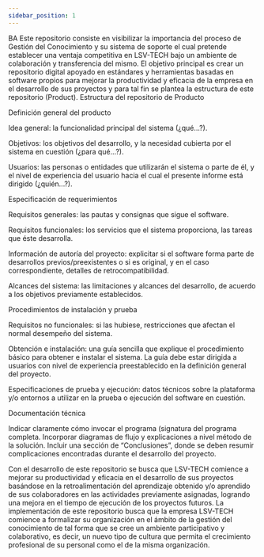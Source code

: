 ```yaml
---
sidebar_position: 1
---
```


BA Este repositorio consiste en visibilizar la importancia del proceso de Gestión del Conocimiento y su sistema de soporte el cual pretende establecer una ventaja competitiva en LSV-TECH bajo un ambiente de colaboración y transferencia del mismo.
El objetivo principal es crear un repositorio digital apoyado en estándares y
herramientas basadas en software propios para mejorar la productividad y eficacia de la empresa en el desarrollo de sus proyectos y para tal fin se plantea la estructura de este repositorio (Product).
Estructura del repositorio de Producto


Definición general del producto


Idea general: la funcionalidad principal del sistema (¿qué...?).

Objetivos: los objetivos del desarrollo, y la necesidad cubierta por el sistema en cuestión (¿para qué...?).

Usuarios: las personas o entidades que utilizarán el sistema o parte de él, y el nivel de experiencia del usuario hacia el cual el presente informe está dirigido (¿quién...?).



Especificación de requerimientos


Requisitos generales: las pautas y consignas que sigue el software.

Requisitos funcionales: los servicios que el sistema proporciona, las tareas que éste desarrolla.

Información de autoría del proyecto: explicitar si el software forma parte de desarrollos previos/preexistentes o si es original, y en el caso correspondiente, detalles de retrocompatibilidad.

Alcances del sistema: las limitaciones y alcances del desarrollo, de acuerdo a los objetivos previamente establecidos.



Procedimientos de instalación y prueba


Requisitos no funcionales: si las hubiese, restricciones que afectan el normal desempeño del sistema.

Obtención e instalación: una guía sencilla que explique el procedimiento básico para obtener e instalar el sistema. La guía debe estar dirigida a usuarios con nivel de experiencia preestablecido en la definición general del proyecto.

Especificaciones de prueba y ejecución: datos técnicos sobre la plataforma y/o entornos a utilizar en la prueba o ejecución del software en cuestión.



Documentación técnica

Indicar claramente cómo invocar el programa (signatura del programa completa.
Incorporar diagramas de flujo y explicaciones a nivel método de la solución.
Incluir una sección de “Conclusiones”, donde se deben resumir complicaciones encontradas durante el desarrollo del proyecto.



Con el desarrollo de este repositorio se busca que LSV-TECH comience a mejorar su
productividad y eficacia en el desarrollo de sus proyectos basándose en la retroalimentación del aprendizaje obtenido y/o aprendido de sus colaboradores en las actividades previamente
asignadas, logrando una mejora en el tiempo de ejecución de los proyectos futuros.
La implementación de este repositorio busca que la empresa LSV-TECH comience a formalizar su organización en el ámbito de la gestión del conocimiento de tal forma que se cree un ambiente participativo y colaborativo, es decir, un nuevo tipo de cultura que permita el crecimiento profesional de su personal como el de la misma organización.
